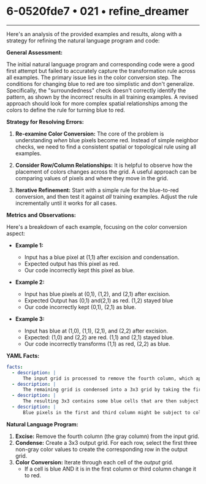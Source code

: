 # 6-0520fde7 • 021 • refine_dreamer

---
Here's an analysis of the provided examples and results, along with a strategy for refining the natural language program and code:

**General Assessment:**

The initial natural language program and corresponding code were a good first attempt but failed to accurately capture the transformation rule across all examples. The primary issue lies in the color conversion step. The conditions for changing blue to red are too simplistic and don't generalize. Specifically, the "surroundedness" check doesn't correctly identify the pattern, as shown by the incorrect results in all training examples. A revised approach should look for more complex spatial relationships among the colors to define the rule for turning blue to red.

**Strategy for Resolving Errors:**

1.  **Re-examine Color Conversion:** The core of the problem is understanding *when* blue pixels become red. Instead of simple neighbor checks, we need to find a consistent spatial or topological rule using all examples.

2.  **Consider Row/Column Relationships:** It is helpful to observe how the placement of colors changes across the grid. A useful approach can be comparing values of pixels and where they move in the grid.

3.  **Iterative Refinement:** Start with a simple rule for the blue-to-red conversion, and then test it against *all* training examples. Adjust the rule incrementally until it works for all cases.

**Metrics and Observations:**

Here's a breakdown of each example, focusing on the color conversion aspect:

*   **Example 1:**
    *   Input has a blue pixel at (1,1) after excision and condensation.
    *   Expected output has this pixel as red.
    *   Our code incorrectly kept this pixel as blue.

*   **Example 2:**
    *   Input has blue pixels at (0,1), (1,2), and (2,1) after excision.
    *   Expected Output has (0,1) and(2,1) as red. (1,2) stayed blue
    *   Our code incorrectly kept (0,1), (2,1) as blue.

*   **Example 3:**
    *   Input has blue at (1,0), (1,1), (2,1), and (2,2) after excision.
    *   Expected: (1,0) and (2,2) are red. (1,1) and (2,1) stayed blue.
    *   Our code incorrectly transforms (1,1) as red, (2,2) as blue.

**YAML Facts:**

```yaml
facts:
  - description: |
      The input grid is processed to remove the fourth column, which appears to contain only gray pixels.
  - description: |
      The remaining grid is condensed into a 3x3 grid by taking the first three non-gray pixels from each row.
  - description: |
      The resulting 3x3 contains some blue cells that are then subject to a rule which changes some of them to red.
  - description: |
      Blue pixels in the first and third column might be subject to color conversion while the other blue pixels do not change.

```

**Natural Language Program:**

1.  **Excise:** Remove the fourth column (the gray column) from the input grid.
2.  **Condense:** Create a 3x3 output grid. For each row, select the first three non-gray color values to create the corresponding row in the output grid.
3.  **Color Conversion:** Iterate through each cell of the *output* grid.
    *   If a cell is blue AND it is in the first column or third column change it to red.


